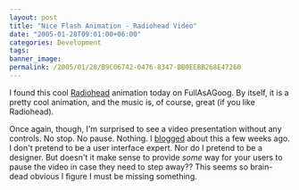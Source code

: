 ```yaml
---
layout: post
title: "Nice Flash Animation - Radiohead Video"
date: "2005-01-28T09:01:00+06:00"
categories: Development 
tags: 
banner_image: 
permalink: /2005/01/28/B9C06742-0476-8347-BB0EEBB268E47260
---
```


I found this cool <a href="http://www.lowmorale.co.uk/creep/">Radiohead</a> animation today on FullAsAGoog. By itself, it is a pretty cool animation, and the music is, of course, great (if you like Radiohead). 

Once again, though, I'm surprised to see a video presentation without any controls. No stop. No pause. Nothing. I <a href="http://ray.camdenfamily.com/index.cfm?mode=entry&entry=F6D73618-F80E-5A30-FF55F31F183402E9">blogged</a> about this a few weeks ago. I don't pretend to be a user interface expert. Nor do I pretend to be a designer. But doesn't it make sense to provide <i>some</i> way for your users to pause the video in case they need to step away?? This seems so brain-dead obvious I figure I must be missing something.